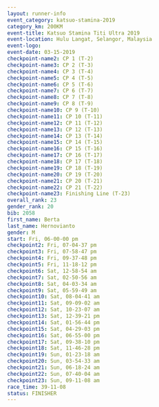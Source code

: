```yaml
---
layout: runner-info 
event_category: katsuo-stamina-2019 
category_km: 200KM 
event-title: Katsuo Stamina Titi Ultra 2019 
event-location: Hulu Langat, Selangor, Malaysia 
event-logo: 
event-date: 03-15-2019 
checkpoint-name2: CP 1 (T-2) 
checkpoint-name3: CP 2 (T-3) 
checkpoint-name4: CP 3 (T-4) 
checkpoint-name5: CP 4 (T-5) 
checkpoint-name6: CP 5 (T-6) 
checkpoint-name7: CP 6 (T-7) 
checkpoint-name8: CP 7 (T-8) 
checkpoint-name9: CP 8 (T-9) 
checkpoint-name10: CP 9 (T-10) 
checkpoint-name11: CP 10 (T-11) 
checkpoint-name12: CP 11 (T-12) 
checkpoint-name13: CP 12 (T-13) 
checkpoint-name14: CP 13 (T-14) 
checkpoint-name15: CP 14 (T-15) 
checkpoint-name16: CP 15 (T-16) 
checkpoint-name17: CP 16 (T-17) 
checkpoint-name18: CP 17 (T-18) 
checkpoint-name19: CP 18 (T-19) 
checkpoint-name20: CP 19 (T-20) 
checkpoint-name21: CP 20 (T-21) 
checkpoint-name22: CP 21 (T-22) 
checkpoint-name23: Finishing Line (T-23) 
overall_rank: 23
gender_rank: 20
bib: 2058
first_name: Berta
last_name: Hernovianto
gender: M
start: Fri, 06-00-00 pm
checkpoint2: Fri, 07-04-37 pm
checkpoint3: Fri, 07-58-47 pm
checkpoint4: Fri, 09-37-48 pm
checkpoint5: Fri, 11-18-12 pm
checkpoint6: Sat, 12-58-54 am
checkpoint7: Sat, 02-50-56 am
checkpoint8: Sat, 04-03-34 am
checkpoint9: Sat, 05-59-49 am
checkpoint10: Sat, 08-04-41 am
checkpoint11: Sat, 09-09-02 am
checkpoint12: Sat, 10-23-07 am
checkpoint13: Sat, 12-39-21 pm
checkpoint14: Sat, 01-56-44 pm
checkpoint15: Sat, 04-29-03 pm
checkpoint16: Sat, 06-55-00 pm
checkpoint17: Sat, 09-38-10 pm
checkpoint18: Sat, 11-46-28 pm
checkpoint19: Sun, 01-23-18 am
checkpoint20: Sun, 03-54-33 am
checkpoint21: Sun, 06-18-24 am
checkpoint22: Sun, 07-40-04 am
checkpoint23: Sun, 09-11-08 am
race_time: 39-11-08
status: FINISHER
---
```

